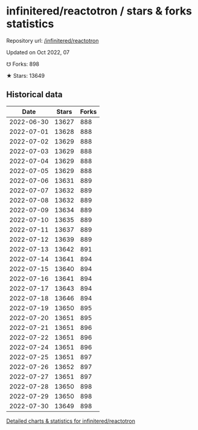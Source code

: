 # infinitered/reactotron / stars & forks statistics

Repository url: [/infinitered/reactotron](https://github.com/infinitered/reactotron)

Updated on Oct 2022, 07

☋ Forks: 898

★ Stars: 13649

## Historical data
| Date | Stars | Forks |
|------|-------|-------|
| 2022-06-30 | 13627 | 888 | 
| 2022-07-01 | 13628 | 888 | 
| 2022-07-02 | 13629 | 888 | 
| 2022-07-03 | 13629 | 888 | 
| 2022-07-04 | 13629 | 888 | 
| 2022-07-05 | 13629 | 888 | 
| 2022-07-06 | 13631 | 889 | 
| 2022-07-07 | 13632 | 889 | 
| 2022-07-08 | 13632 | 889 | 
| 2022-07-09 | 13634 | 889 | 
| 2022-07-10 | 13635 | 889 | 
| 2022-07-11 | 13637 | 889 | 
| 2022-07-12 | 13639 | 889 | 
| 2022-07-13 | 13642 | 891 | 
| 2022-07-14 | 13641 | 894 | 
| 2022-07-15 | 13640 | 894 | 
| 2022-07-16 | 13641 | 894 | 
| 2022-07-17 | 13643 | 894 | 
| 2022-07-18 | 13646 | 894 | 
| 2022-07-19 | 13650 | 895 | 
| 2022-07-20 | 13651 | 895 | 
| 2022-07-21 | 13651 | 896 | 
| 2022-07-22 | 13651 | 896 | 
| 2022-07-24 | 13651 | 896 | 
| 2022-07-25 | 13651 | 897 | 
| 2022-07-26 | 13652 | 897 | 
| 2022-07-27 | 13651 | 897 | 
| 2022-07-28 | 13650 | 898 | 
| 2022-07-29 | 13650 | 898 | 
| 2022-07-30 | 13649 | 898 | 


[Detailed charts & statistics for infinitered/reactotron](https://reviewgithub.com/rep/infinitered/reactotron)
